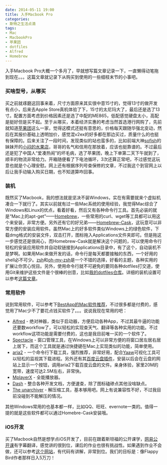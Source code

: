 ```yaml
---
date: 2014-05-11 19:00
title: 入手Macbook Pro
categories:
- 斯特之生活点滴
tags:
- Mac
- MacbookPro
- 苹果团
- dotfiles
- Alfred
- Homebrew
---
```


入手Macbook Pro大概一个多月了，早就想写篇文章记录一下，一直懒得动笔拖到现在。。。这篇文章就记录下从购买到使用的一些细枝末节的小事吧。

<!--more-->

### 买啥型号，从哪买

买之前就琢磨这回事来着，尺寸方面原来其实很中意15寸的，觉得13寸的做开发有点小，后来去Apple Store真机体验了下，15寸的太尼玛大了，最后还是选了13寸。配置方面考虑到价格因素还是选了中配的ME865，低配感觉硬盘太小，高配是挺好但是买不起。至于从哪买，本着经济实惠的考虑当然首选港行网购了，先前就知道[苹果团](http://appletuan.com)这么一家，觉得这模式还挺有意思的，价格每天跟随华强北变动，然后在其报价基础上透明加价，感觉混v2ex的好多都在那边买过，质量什么的也挺有保障的。后来关注了一段时间，发现类似的站也蛮多的，比如前端大神[sofish](https://twitter.com/sofish)的妹妹开的[小闷的水果店](http://appled.cc)，哥哥的名气和信用在那放着，应该也挺靠谱的。不过最后还是犯了中国人“爱凑热闹”的坏毛病，选了苹果团，晚上下单第二天下午就到了，顺丰的物流非常给力。开箱随便看了下电池循环，3次还算正常吧，不过感觉这玩意也就是个心理安慰。网上还有根据序列号查保修的文章，不过我这个到官网上以后让我手动输入购买日期，也不知道算咋回事。

### 装机

既然买了Macbook，我的想法就是坚决不装Windows，实在有需要就来个虚拟机凑合一下就行了。其实以前就有过一些Mac系统的使用经验，我觉得Mac综合了Windows和Linux的优点，看着好看，然后又有各种命令行工具。首先必装的就是“Mac上的apt-get”——[Homebrew](http://brew.sh/)，一些常用的curl、wget等工具都可以用这个来安装，非常方便。另外还有它的好兄弟——[Homebrew-Cask](https://github.com/caskroom/homebrew-cask)，这玩意可以非常方便的安装应用软件。虽然Mac上的好多软件类似Windows上的绿色软件，下载dmg格式的安装文件，双击打开，图标拖入Applications文件夹即可。但是拖这一步感觉还是很闹心，而Homebrew-Cask就是解决这个问题的，可以使用命令行轻松的安装应用软件并自动软链接到Applications目录中，有了这个，自动装机不是梦啊。如果用Mac来做开发的话，命令行是每天都要接触的东西，一个好用的shell必不可少。[zsh](http://www.zsh.org/)和[oh-my-zsh](https://github.com/robbyrussell/oh-my-zsh)是一个不错的选择，好看的主题，各种实用的扩展让你赏心悦目。另外，使用命令行就不可避免的要同各种dotfiles打交道，使用Git来维护这些文件是个很棒的创意，比如[我的dotfiles仓库](https://github.com/PinkyJie/dotfiles)。详细的装机设置可以参考[这篇文章](http://www.yangzhiping.com/tech/mac-dev.html)。

### 常用软件

说到常用软件，可以参考下[BestApp的Mac软件推荐](https://github.com/hzlzh/Best-App/blob/master/README.md)，不过很多都是付费的，感觉用了Mac少不了要花点钱买软件了。。。说说我现在常用的吧：

* [Alfred](http://www.alfredapp.com/) - 绝对神器，类似于启动器，方便启动各种App，不过其最牛逼的功能还要数workflow了，可以轻松的实现查天气、翻译等各种实用的功能。不过workflow这项功能是需要付费的，这也是我目前唯一买的一个软件了。
* [Spectacle](http://spectacleapp.com/) - 窗口管理工具，在Windows上可以非常方便的将窗口居左居右居上居下，而这个工具就是通过快捷键在Mac上实现类似的功能，简单使用。
* [aria2](http://aria2.sourceforge.net/) - 一个命令行下载工具，强烈推荐，非常好用，配合[Yaaw](https://github.com/binux/yaaw)可视化工具可以轻松的监视其下载进程。另外还有其[百度云盘插件](https://chrome.google.com/webstore/detail/mblmc%E8%BF%85%E9%9B%B7%E7%A6%BB%E7%BA%BFqq%E6%97%8B%E9%A3%8E%E7%99%BE%E5%BA%A6%E7%BD%91%E7%9B%98360%E4%BA%91%E7%9B%98%E7%AD%89ar/iamaphkapjbdhhpdapkalhanifedeged)，安装以后会在云盘的网站上显示一个按钮，调用aria2下载百度云盘的文件。亲身体验，家里20M的宽带，速度可达2.5M左右，非常快。
* [MplayerX](http://mplayerx.org/) - 全能播放器。
* [Dash](http://kapeli.com/dash) - 整合各种开发文档，方便速查，除了图标磕碜点其他没啥缺点。
* [The unarchiver](http://wakaba.c3.cx/s/apps/unarchiver) - 解压缩工具，基本够用吧。网上有说兼容性不好，不过我目前没碰到不能解压的情况。

其他Windows常用的也基本都一样，比如QQ、旺旺、evernote一类的。值得一提的就是这些软件都可以通过Homebre-Cask安装哦。

### iOS开发

买了Macbook自然是想学点iOS开发了，目前在跟着斯坦福的公开课学，[网易公开课](http://open.163.com/special/opencourse/ios7.html)有字幕翻译，感觉讲的很到位，课后的作业也很有挑战性。如果遇到作业不会做，还可以参考[这个网站](http://cs193p.m2m.at/)，有代码有讲解，非常到位。我们的目标是：像Flappy Bird作者那样日入5万刀！














